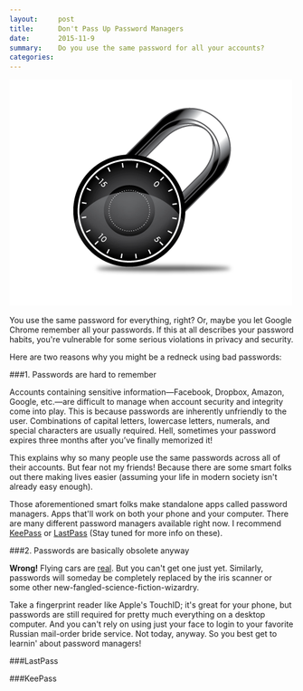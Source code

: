 ```yaml
---
layout:     post
title:      Don't Pass Up Password Managers 
date:       2015-11-9
summary:    Do you use the same password for all your accounts? 
categories: 
---
```

![Combination Lock](/images/CombinationLock.png)

You use the same password for everything, right? Or, maybe you let Google Chrome remember all your passwords. If this at all describes your password habits, you're vulnerable for some serious violations in privacy and security. 

Here are two reasons why you might be a redneck using bad passwords:

###1. Passwords are hard to remember

Accounts containing sensitive information—Facebook, Dropbox, Amazon, Google, etc.—are difficult to manage when account security and integrity come into play. This is because passwords are inherently unfriendly to the user. Combinations of capital letters, lowercase letters, numerals, and special characters are usually required. Hell, sometimes your password expires three months after you’ve finally memorized it! 

This explains why so many people use the same passwords across all of their accounts. But fear not my friends! Because there are some smart folks out there making lives easier (assuming your life in modern society isn't already easy enough). 

Those aforementioned smart folks make standalone apps called password managers. Apps that'll work on both your phone and your computer. There are many different password managers available right now. I recommend [KeePass](http://www.keepass.info) or [LastPass](http://www.lastpass.com) (Stay tuned for more info on these).

###2. Passwords are basically obsolete anyway

**Wrong!** Flying cars are [real](http://www.terrafugia.com). But you can't get one just yet. Similarly, passwords will someday be completely replaced by the iris scanner or some other new-fangled-science-fiction-wizardry. 

Take a fingerprint reader like Apple's TouchID; it's great for your phone, but passwords are still required for pretty much everything on a desktop computer. And you can't rely on using just your face to login to your favorite Russian mail-order bride service. Not today, anyway. So you best get to learnin' about password managers!

###LastPass

###KeePass